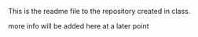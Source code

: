 This is the readme file to the repository created in class. 

more info will be added here at a later point
